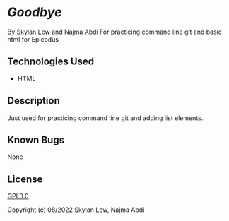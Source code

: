 # *Goodbye*

By Skylan Lew and Najma Abdi
For practicing command line git and basic html for Epicodus

## Technologies Used
* HTML


## Description
Just used for practicing command line git and adding list elements.

## Known Bugs
None

## License
[GPL3.0](https://choosealicense.com/licenses/gpl-3.0/)

Copyright (c) 08/2022 Skylan Lew, Najma Abdi
